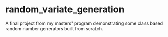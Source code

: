 # random_variate_generation
A final project from my masters' program demonstrating some class based random number generators built from scratch.
